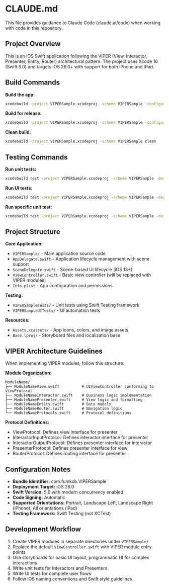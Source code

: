 # CLAUDE.md

This file provides guidance to Claude Code (claude.ai/code) when working with code in this repository.

## Project Overview

This is an iOS Swift application following the VIPER (View, Interactor, Presenter, Entity, Router) architectural pattern. The project uses Xcode 16 (Swift 5.0) and targets iOS 26.0+ with support for both iPhone and iPad.

## Build Commands

**Build the app:**
```bash
xcodebuild -project VIPERSample.xcodeproj -scheme VIPERSample -configuration Debug build
```

**Build for release:**
```bash
xcodebuild -project VIPERSample.xcodeproj -scheme VIPERSample -configuration Release build
```

**Clean build:**
```bash
xcodebuild -project VIPERSample.xcodeproj -scheme VIPERSample clean
```

## Testing Commands

**Run unit tests:**
```bash
xcodebuild test -project VIPERSample.xcodeproj -scheme VIPERSample -destination 'platform=iOS Simulator,name=iPhone 15,OS=latest'
```

**Run UI tests:**
```bash
xcodebuild test -project VIPERSample.xcodeproj -scheme VIPERSample -destination 'platform=iOS Simulator,name=iPhone 15,OS=latest' -only-testing:VIPERSampleUITests
```

**Run specific unit test:**
```bash
xcodebuild test -project VIPERSample.xcodeproj -scheme VIPERSample -destination 'platform=iOS Simulator,name=iPhone 15,OS=latest' -only-testing:VIPERSampleTests/VIPERSampleTests/example
```

## Project Structure

**Core Application:**
- `VIPERSample/` - Main application source code
- `AppDelegate.swift` - Application lifecycle management with scene support
- `SceneDelegate.swift` - Scene-based UI lifecycle (iOS 13+)
- `ViewController.swift` - Basic view controller (will be replaced with VIPER modules)
- `Info.plist` - App configuration and permissions

**Testing:**
- `VIPERSampleTests/` - Unit tests using Swift Testing framework
- `VIPERSampleUITests/` - UI automation tests

**Resources:**
- `Assets.xcassets/` - App icons, colors, and image assets
- `Base.lproj/` - Storyboard files and localization base

## VIPER Architecture Guidelines

When implementing VIPER modules, follow this structure:

**Module Organization:**
```
ModuleName/
├── ModuleNameView.swift          # UIViewController conforming to ViewProtocol
├── ModuleNameInteractor.swift    # Business logic implementation
├── ModuleNamePresenter.swift     # View logic and formatting
├── ModuleNameEntity.swift        # Data models
├── ModuleNameRouter.swift        # Navigation logic
└── ModuleNameProtocols.swift     # Protocol definitions
```

**Protocol Definitions:**
- ViewProtocol: Defines view interface for presenter
- InteractorInputProtocol: Defines interactor interface for presenter
- InteractorOutputProtocol: Defines presenter interface for interactor
- PresenterProtocol: Defines presenter interface for view
- RouterProtocol: Defines routing interface for presenter

## Configuration Notes

- **Bundle Identifier:** com.fumkob.VIPERSample
- **Deployment Target:** iOS 26.0
- **Swift Version:** 5.0 with modern concurrency enabled
- **Code Signing:** Automatic
- **Supported Orientations:** Portrait, Landscape Left, Landscape Right (iPhone); All orientations (iPad)
- **Testing Framework:** Swift Testing (not XCTest)

## Development Workflow

1. Create VIPER modules in separate directories under `VIPERSample/`
2. Replace the default `ViewController.swift` with VIPER module entry points
3. Use storyboards for basic UI layout, programmatic UI for complex interactions
4. Write unit tests for Interactors and Presenters
5. Write UI tests for complete user flows
6. Follow iOS naming conventions and Swift style guidelines